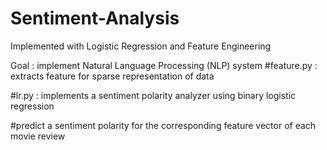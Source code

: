 # Sentiment-Analysis
Implemented with Logistic Regression and Feature Engineering

Goal : implement Natural Language Processing (NLP) system
#feature.py : extracts feature for sparse representation of data

#lr.py : implements a sentiment polarity analyzer using binary logistic regression

#predict a sentiment polarity for the corresponding feature vector of each movie review
